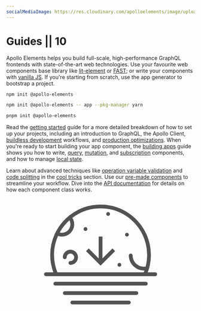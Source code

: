 ```yaml
---
socialMediaImage: https://res.cloudinary.com/apolloelements/image/upload/w_1200,h_630,c_fill,q_auto,f_auto/w_600,c_fit,co_rgb:eee,g_south_west,x_60,y_200,l_text:open sans_128_bold:Guides/w_1200,h_630,c_fill,q_auto,f_auto/w_600,c_fit,co_rgb:eee,g_south_west,x_60,y_100,l_text:open sans_78:Apollo Elements/social-template.svg
---
```

# Guides || 10

Apollo Elements helps you build full-scale, high-performance GraphQL frontends with state-of-the-art web technologies. Use your favourite web components base library like [lit-element](../api/libraries/lit-apollo/) or [FAST](../api/libraries/fast/); or write your components with [vanilla JS](../api/libraries/mixins/). If you're starting from scratch, use the app generator to bootstrap a project.

<code-tabs collection="package-managers" default-tab="npm">

```bash tab npm
npm init @apollo-elements
```

```bash tab yarn
npm init @apollo-elements -- app --pkg-manager yarn
```

```bash tab pnpm
pnpm init @apollo-elements
```

</code-tabs>

Read the [getting started](./getting-started/) guide for a more detailed breakdown of how to set up your projects, including an introduction to GraphQL, the Apollo Client, [buildless development](./getting-started/buildless-development/) workflows, and [production optimizations](./getting-started/building-for-production/). When you're ready to start building your app component, the [building apps](./building-apps/) guide shows you how to write, [query](./building-apps/queries/), [mutation](./building-apps/mutations/), and [subscription](./building-apps/subscriptions/) components, and how to manage [local state](./building-apps/local-state/).

Learn about advanced techniques like [operation variable validation](./cool-tricks/validating-variables/) and [code splitting](./cool-tricks/code-splitting/) in the [cool tricks](./cool-tricks/) section. Use our [pre-made components](../api/components/) to streamline your workflow. Dive into the [API documentation](../api/) for details on how each component class works.

<style>
  #moon-landing {
    display: block;
    fill: currentColor;
    opacity: 0.75;
    width: 60%;
    margin: 0 auto;
  }
</style>
<svg id="moon-landing" xmlns="http://www.w3.org/2000/svg" viewBox="0 0 60 60" aria-label="Moon landing">
  <circle cx="22" cy="16.5" r="1"/>
  <circle cx="44" cy="19.5" r="1"/>
  <circle cx="40" cy="35.5" r="1"/>
  <circle cx="34" cy="8.5" r="1"/>
  <path d="M59 39.5h-3.96a26.485 26.485 0 001.674-9.286C56.714 15.483 44.73 3.5 30 3.5a26.57 26.57 0 00-16.231 5.517l-.024-.027-.748.619a26.54 26.54 0 00-2.76 2.649l-.004.004a27.12 27.12 0 00-.738.852l-.162.194c-.208.255-.411.514-.61.776-.077.102-.154.203-.229.306-.182.247-.36.497-.534.75-.08.116-.157.233-.235.35a25.72 25.72 0 00-.493.769c-.07.114-.137.229-.205.344-.16.27-.318.54-.469.815-.057.105-.111.212-.167.317-.12.227-.246.451-.359.681l-.43.87.026.014a26.544 26.544 0 00-2.34 10.913c0 3.192.564 6.309 1.674 9.286H1a1 1 0 100 2h58a1 1 0 100-1.999zM14 14a4.505 4.505 0 01-5.67 4.346c.05-.09.103-.178.154-.268a25.7 25.7 0 01.751-1.24c.082-.127.161-.257.246-.383.302-.45.624-.886.955-1.316a25.032 25.032 0 011.357-1.617 27.2 27.2 0 011.262-1.274c.134-.127.267-.255.404-.379.352.652.541 1.383.541 2.131zM7.103 39.5a24.504 24.504 0 01-1.816-9.286c0-3.583.773-6.987 2.15-10.063.664.223 1.36.349 2.063.349 3.584 0 6.5-2.916 6.5-6.5a6.47 6.47 0 00-.987-3.419A24.581 24.581 0 0130 5.5c13.627 0 24.714 11.087 24.714 24.714 0 2.11-.271 4.184-.797 6.202-.311.05-.619.084-.917.084-3.309 0-6-2.691-6-6a1 1 0 10-2 0c0 4.411 3.589 8 8 8 .093 0 .19-.015.284-.018-.122.341-.249.681-.386 1.018H7.103zM54 44.5H6a1 1 0 100 2h48a1 1 0 100-2zM49 49.5H11a1 1 0 100 2h38a1 1 0 100-2zM45 54.5H15a1 1 0 100 2h30a1 1 0 100-2z"/>
  <path d="M31 32.086V20.5h-2v11.586l-5.293-5.293-1.414 1.414L30 35.914l7.707-7.707-1.414-1.414zM14 27.5c-2.206 0-4 1.794-4 4a1 1 0 102 0c0-1.103.897-2 2-2s2 .897 2 2-.897 2-2 2a1 1 0 100 2c2.206 0 4-1.794 4-4s-1.794-4-4-4z"/>
</svg>
